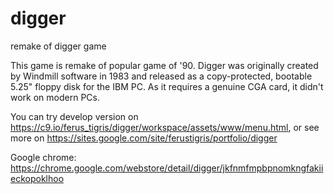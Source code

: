 digger
======

remake of digger game

This game is remake of popular game of '90.
Digger was originally created by Windmill software in 1983 and released as a copy-protected, bootable 5.25" floppy disk for the IBM PC. As it requires a genuine CGA card, it didn't work on modern PCs.

You can try develop version on https://c9.io/ferus_tigris/digger/workspace/assets/www/menu.html,
or see more on https://sites.google.com/site/ferustigris/portfolio/digger

Google chrome: https://chrome.google.com/webstore/detail/digger/jkfnmfmpbpnomkngfakiieckopoklhoo
